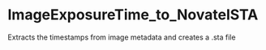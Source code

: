 # ImageExposureTime_to_NovatelSTA
Extracts the timestamps from image metadata and creates a .sta file
